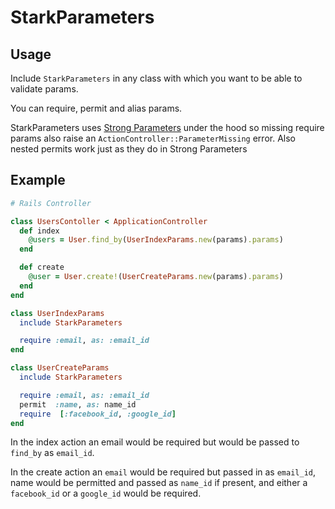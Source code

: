 # StarkParameters

## Usage

Include `StarkParameters` in any class with which you want to be able to validate params.

You can require, permit and alias params.

StarkParameters uses [Strong Parameters](https://github.com/rails/strong_parameters)
under the hood so missing require params also raise an `ActionController::ParameterMissing` error.
Also nested permits work just as they do in Strong Parameters

## Example

```ruby
# Rails Controller

class UsersContoller < ApplicationController
  def index
    @users = User.find_by(UserIndexParams.new(params).params)
  end

  def create
    @user = User.create!(UserCreateParams.new(params).params)
  end
end

class UserIndexParams
  include StarkParameters

  require :email, as: :email_id
end

class UserCreateParams
  include StarkParameters

  require :email, as: :email_id
  permit  :name, as: name_id
  require  [:facebook_id, :google_id]
end
```

In the index action an email would be required but would be passed to `find_by`
as `email_id`.

In the create action an `email` would be required but passed in as `email_id`,
name would be permitted and passed as `name_id` if present, and either a
`facebook_id` or a `google_id` would be required.